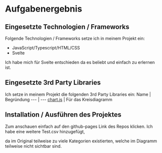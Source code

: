 # Aufgabenergebnis

## Eingesetzte Technologien / Frameworks

Folgende Technologien / Frameworks setze ich in meinem Projekt ein:

- JavaScript/Typescript/HTML/CSS
- Svelte

Ich habe mich für Svelte entschieden da es beliebt und einfach zu erlernen ist.

## Eingesetzte 3rd Party Libraries

Ich setze in meinem Projekt die folgenden 3rd Party Libraries ein: 
Name | Begründung
--- | ---
[chart.js](https://www.chartjs.org/) | Für das Kreisdiagramm

## Installation / Ausführen des Projektes

Zum anschauen einfach auf den github-pages Link des Repos klicken. Ich habe eine weitere Test.csv hinzugefügt, 

da im Original teilweise zu viele Kategorien existierten, welche im Diagramm teilweise nicht sichtbar sind.